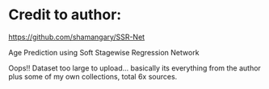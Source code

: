 # Credit to author: 
https://github.com/shamangary/SSR-Net

Age Prediction using Soft Stagewise Regression Network

Oops!! Dataset too large to upload... basically its everything from the author plus some of my own collections, total 6x sources.
